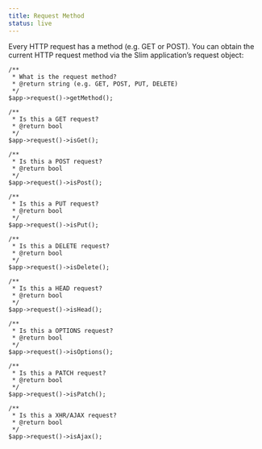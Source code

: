 ```yaml
---
title: Request Method
status: live
---
```


Every HTTP request has a method (e.g. GET or POST). You can obtain the current HTTP request method via the Slim
application’s request object:

    /**
     * What is the request method?
     * @return string (e.g. GET, POST, PUT, DELETE)
     */
    $app->request()->getMethod();

    /**
     * Is this a GET request?
     * @return bool
     */
    $app->request()->isGet();

    /**
     * Is this a POST request?
     * @return bool
     */
    $app->request()->isPost();

    /**
     * Is this a PUT request?
     * @return bool
     */
    $app->request()->isPut();

    /**
     * Is this a DELETE request?
     * @return bool
     */
    $app->request()->isDelete();

    /**
     * Is this a HEAD request?
     * @return bool
     */
    $app->request()->isHead();

    /**
     * Is this a OPTIONS request?
     * @return bool
     */
    $app->request()->isOptions();

    /**
     * Is this a PATCH request?
     * @return bool
     */
    $app->request()->isPatch();

    /**
     * Is this a XHR/AJAX request?
     * @return bool
     */
    $app->request()->isAjax();
